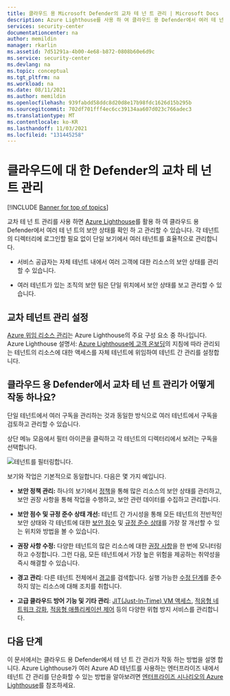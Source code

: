 ```yaml
---
title: 클라우드 용 Microsoft Defender의 교차 테 넌 트 관리 | Microsoft Docs
description: Azure Lighthouse를 사용 하 여 클라우드 용 Defender에서 여러 테 넌 트의 보안 상태를 관리 하는 테 넌 트 간 관리를 설정 하는 방법에 대해 알아봅니다.
services: security-center
documentationcenter: na
author: memildin
manager: rkarlin
ms.assetid: 7d51291a-4b00-4e68-b872-0808b60e6d9c
ms.service: security-center
ms.devlang: na
ms.topic: conceptual
ms.tgt_pltfrm: na
ms.workload: na
ms.date: 08/11/2021
ms.author: memildin
ms.openlocfilehash: 939fabdd58ddc8d20d8e17b98fdc1626d15b295b
ms.sourcegitcommit: 702df701fff4ec6cc39134aa607d023c766adec3
ms.translationtype: MT
ms.contentlocale: ko-KR
ms.lasthandoff: 11/03/2021
ms.locfileid: "131445258"
---
```

# <a name="cross-tenant-management-in-defender-for-cloud"></a>클라우드에 대 한 Defender의 교차 테 넌 트 관리

[!INCLUDE [Banner for top of topics](./includes/banner.md)]

교차 테 넌 트 관리를 사용 하면 [Azure Lighthouse](../lighthouse/overview.md)를 활용 하 여 클라우드 용 Defender에서 여러 테 넌 트의 보안 상태를 확인 하 고 관리할 수 있습니다. 각 테넌트의 디렉터리에 로그인할 필요 없이 단일 보기에서 여러 테넌트를 효율적으로 관리합니다.

- 서비스 공급자는 자체 테넌트 내에서 여러 고객에 대한 리소스의 보안 상태를 관리할 수 있습니다.

- 여러 테넌트가 있는 조직의 보안 팀은 단일 위치에서 보안 상태를 보고 관리할 수 있습니다.

## <a name="set-up-cross-tenant-management"></a>교차 테넌트 관리 설정

[Azure 위임 리소스 관리](../lighthouse/concepts/architecture.md)는 Azure Lighthouse의 주요 구성 요소 중 하나입니다. Azure Lighthouse 설명서: [Azure Lighthouse에 고객 온보딩](../lighthouse/how-to/onboard-customer.md)의 지침에 따라 관리되는 테넌트의 리소스에 대한 액세스를 자체 테넌트에 위임하여 테넌트 간 관리를 설정합니다.


## <a name="how-does-cross-tenant-management-work-in-defender-for-cloud"></a>클라우드 용 Defender에서 교차 테 넌 트 관리가 어떻게 작동 하나요?

단일 테넌트에서 여러 구독을 관리하는 것과 동일한 방식으로 여러 테넌트에서 구독을 검토하고 관리할 수 있습니다.

상단 메뉴 모음에서 필터 아이콘을 클릭하고 각 테넌트의 디렉터리에서 보려는 구독을 선택합니다.

  ![테넌트를 필터링합니다.](./media/cross-tenant-management/cross-tenant-filter.png)

보기와 작업은 기본적으로 동일합니다. 다음은 몇 가지 예입니다.

- **보안 정책 관리:** 하나의 보기에서 [정책](tutorial-security-policy.md)을 통해 많은 리소스의 보안 상태를 관리하고, 보안 권장 사항을 통해 작업을 수행하고, 보안 관련 데이터를 수집하고 관리합니다.
- **보안 점수 및 규정 준수 상태 개선:** 테넌트 간 가시성을 통해 모든 테넌트의 전반적인 보안 상태와 각 테넌트에 대한 [보안 점수](secure-score-security-controls.md) 및 [규정 준수 상태](regulatory-compliance-dashboard.md)를 가장 잘 개선할 수 있는 위치와 방법을 볼 수 있습니다.
- **권장 사항 수정:** 다양한 테넌트의 많은 리소스에 대한 [권장 사항](review-security-recommendations.md)을 한 번에 모니터링하고 수정합니다. 그런 다음, 모든 테넌트에서 가장 높은 위험을 제공하는 취약성을 즉시 해결할 수 있습니다.
- **경고 관리**: 다른 테넌트 전체에서 [경고](alerts-overview.md)를 검색합니다. 실행 가능한 [수정 단계](managing-and-responding-alerts.md)를 준수하지 않는 리소스에 대해 조치를 취합니다.

- **고급 클라우드 방어 기능 및 기타 관리**: [JIT(Just-In-Time) VM 액세스](just-in-time-access-usage.md), [적응형 네트워크 강화](adaptive-network-hardening.md), [적응형 애플리케이션 제어](adaptive-application-controls.md) 등의 다양한 위협 방지 서비스를 관리합니다.
 
## <a name="next-steps"></a>다음 단계
이 문서에서는 클라우드 용 Defender에서 테 넌 트 간 관리가 작동 하는 방법을 설명 합니다. Azure Lighthouse가 여러 Azure AD 테넌트를 사용하는 엔터프라이즈 내에서 테넌트 간 관리를 단순화할 수 있는 방법을 알아보려면 [엔터프라이즈 시나리오의 Azure Lighthouse](../lighthouse/concepts/enterprise.md)를 참조하세요.